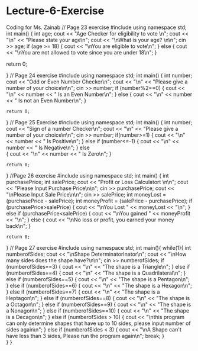 # Lecture-6-Exercise
Coding for Ms. Zainab
// Page 23 exercise 
#include <iostream>
using namespace std;
int main()
{
    int age;
    cout << "Age Checker for eligibility to vote \n";
    cout << "\n" << "Please state your age\n";
    cout << "\nWhat is your age? \n\n";
    cin >> age;
    if (age >= 18)
    {
        cout << "\nYou are eligible to vote\n";
    }
    else
    {
        cout << "\nYou are not allowed to vote since you are under 18\n";
    }

return 0;
    
}
// Page 24 exercise
  #include <iostream>
using namespace std;
int main()
{
    int number;
    cout << "Odd or Even Number Checker\n";
    cout << "\n" << "Please give a number of your choice\n\n";
    cin >> number;
    if (number%2==0)
    {
        cout << "\n" << number << " Is an Even Number\n";
    }
    else
    {
        cout << "\n" << number << " Is not an Even Number\n";
    }

    return 0;
    
}
// Page 25 Exercise
  #include <iostream>
using namespace std;
int main()
{
    int number;
    cout << "Sign of a number Checker\n";
    cout << "\n" << "Please give a number of your choice\n\n";
    cin >> number;
    if(number>=1)
    {
        cout << "\n" << number << " Is Positive\n";
    }
    else if (number<=-1)
    {
        cout << "\n" << number << " Is Negative\n";
    }
    else    
    {
        cout << "\n" << number << " Is Zero\n";
    }

    return 0;
    
}
//Page 26 exercise
#include <iostream>
using namespace std;
int main()
{
    int purchasePrice;
    int salePrice;
    cout << "Profit or Loss Calculatort \n\n";
    cout << "Please Input Purchase Price\n\n";
    cin >> purchasePrice;
    cout << "\nPlease Input Sale Price\n\n";
    cin >> salePrice;
    int moneyLost = (purchasePrice - salePrice);
    int moneyProfit = (salePrice - purchasePrice);
    if (purchasePrice>salePrice)
    {
        cout << "\nYou Lost " << moneyLost << "\n";
    }
    else if (purchasePrice<salePrice)
    {
        cout << "\nYou gained " << moneyProfit << "\n";
    }
    else
    {
        cout << "\nNo loss or profit, you earned your money back\n";
    }

    return 0;

}
// Page 27 exercise
#include <iostream>
using namespace std;
int main(){
    while(1){
        int numberofSides;
        cout << "\nShape DeterminatorInator\n";
        cout << "\nHow many sides does the shape have?\n\n";
        cin >> numberofSides;
        if (numberofSides==3)
        {
            cout << "\n" << "The shape is a Triangle\n";
        }
        else if (numberofSides==4)
        {
            cout << "\n" << "The shape is a Quadrilateral\n";
        }
        else if (numberofSides==5)
        {
            cout << "\n" << "The shape is a Pentagon\n";
        }
        else if (numberofSides==6)
        {
            cout << "\n" << "The shape is a Hexagon\n";
        }
        else if (numberofSides==7)
        {
            cout << "\n" << "The shape is a Heptagon\n";
        }
        else if (numberofSides==8)
        {
            cout << "\n" << "The shape is a Octagon\n";
        }
        else if (numberofSides==9)
        {
            cout << "\n" << "The shape is a Nonagon\n";
        }
        else if (numberofSides==10)
        {
            cout << "\n" << "The shape is a Decagon\n";
        }
        else if (numberofSides > 10)
        {
            cout << "\nthis program can only determine shapes that have up to 10 sides, please input number of sides again\n";
        }
        else if (numberofSides < 3)
        {
            cout << "\nA Shape can't have less than 3 sides, Please run the program again\n";
            break;
        }  
    }
}

  
